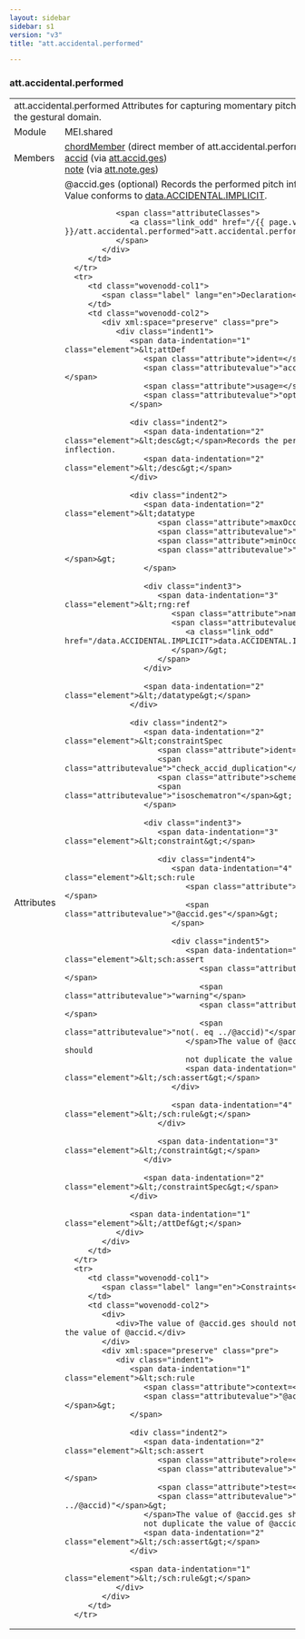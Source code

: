 ```yaml
---
layout: sidebar
sidebar: s1
version: "v3"
title: "att.accidental.performed"

---
```


<div class="classSpec att">
   <h3 id="att.accidental.performed">att.accidental.performed</h3>
   <table class="wovenodd">
      <tr>
         <td colspan="2" class="wovenodd-col2">
            <span class="label">att.accidental.performed</span> Attributes for capturing momentary pitch inflection in the gestural domain.
         </td>
      </tr>
      <tr>
         <td class="wovenodd-col1">
            <span class="label" lang="en">Module</span>
         </td>
         <td class="wovenodd-col2">MEI.shared</td>
      </tr>
      <tr>
         <td class="wovenodd-col1">
            <span class="label" lang="en">Members</span>
         </td>
         <td class="wovenodd-col2">
            <div class="parent">
               <div>
                  <a class="link_odd_elementSpec" href="/{{ page.version }}/chordMember">chordMember</a> (direct member of att.accidental.performed)
               </div>
               <div>
                  <a class="link_odd_elementSpec" href="/{{ page.version }}/accid">accid</a>
                  <span> (via 
                     <a class="link_odd_classSpec" href="/{{ page.version }}/att.accid.ges">att.accid.ges</a>)
                  </span>
               </div>
               <div>
                  <a class="link_odd_elementSpec" href="/{{ page.version }}/note">note</a>
                  <span> (via 
                     <a class="link_odd_classSpec" href="/{{ page.version }}/att.note.ges">att.note.ges</a>)
                  </span>
               </div>
            </div>
         </td>
      </tr>
      <tr>
         <td class="wovenodd-col1">
            <span class="label" lang="en">Attributes</span>
         </td>
         <td class="wovenodd-col2">
            <div class="attributeDef">
               <span class="attribute">@accid.ges</span>
               <span class="attributeUsage">(optional)</span>
               <span class="attributeDesc">Records the performed pitch inflection.</span>
               Value conforms to 
               <a class="link_odd_classSpec" href="/{{ page.version }}/data.ACCIDENTAL.IMPLICIT">data.ACCIDENTAL.IMPLICIT</a>.
               
               <span class="attributeClasses">
                  <a class="link_odd" href="/{{ page.version }}/att.accidental.performed">att.accidental.performed</a>
               </span>
            </div>
         </td>
      </tr>
      <tr>
         <td class="wovenodd-col1">
            <span class="label" lang="en">Declaration</span>
         </td>
         <td class="wovenodd-col2">
            <div xml:space="preserve" class="pre">
               <div class="indent1">
                  <span data-indentation="1" class="element">&lt;attDef 
                     <span class="attribute">ident=</span>
                     <span class="attributevalue">"accid.ges"</span> 
                     <span class="attribute">usage=</span>
                     <span class="attributevalue">"opt"</span>&gt;
                  </span>
                  
                  <div class="indent2">
                     <span data-indentation="2" class="element">&lt;desc&gt;</span>Records the performed pitch inflection.
                     <span data-indentation="2" class="element">&lt;/desc&gt;</span>
                  </div>
                  
                  <div class="indent2">
                     <span data-indentation="2" class="element">&lt;datatype 
                        <span class="attribute">maxOccurs=</span>
                        <span class="attributevalue">"1"</span> 
                        <span class="attribute">minOccurs=</span>
                        <span class="attributevalue">"1"</span>&gt;
                     </span>
                     
                     <div class="indent3">
                        <span data-indentation="3" class="element">&lt;rng:ref 
                           <span class="attribute">name=</span>
                           <span class="attributevalue">"
                              <a class="link_odd" href="/data.ACCIDENTAL.IMPLICIT">data.ACCIDENTAL.IMPLICIT</a>"
                           </span>/&gt;
                        </span>
                     </div>
                     
                     <span data-indentation="2" class="element">&lt;/datatype&gt;</span>
                  </div>
                  
                  <div class="indent2">
                     <span data-indentation="2" class="element">&lt;constraintSpec 
                        <span class="attribute">ident=</span>
                        <span class="attributevalue">"check_accid_duplication"</span> 
                        <span class="attribute">scheme=</span>
                        <span class="attributevalue">"isoschematron"</span>&gt;
                     </span>
                     
                     <div class="indent3">
                        <span data-indentation="3" class="element">&lt;constraint&gt;</span>
                        
                        <div class="indent4">
                           <span data-indentation="4" class="element">&lt;sch:rule 
                              <span class="attribute">context=</span>
                              <span class="attributevalue">"@accid.ges"</span>&gt;
                           </span>
                           
                           <div class="indent5">
                              <span data-indentation="5" class="element">&lt;sch:assert 
                                 <span class="attribute">role=</span>
                                 <span class="attributevalue">"warning"</span> 
                                 <span class="attribute">test=</span>
                                 <span class="attributevalue">"not(. eq ../@accid)"</span>&gt;
                              </span>The value of @accid.ges should
                              not duplicate the value of @accid.
                              <span data-indentation="5" class="element">&lt;/sch:assert&gt;</span>
                           </div>
                           
                           <span data-indentation="4" class="element">&lt;/sch:rule&gt;</span>
                        </div>
                        
                        <span data-indentation="3" class="element">&lt;/constraint&gt;</span>
                     </div>
                     
                     <span data-indentation="2" class="element">&lt;/constraintSpec&gt;</span>
                  </div>
                  
                  <span data-indentation="1" class="element">&lt;/attDef&gt;</span>
               </div>
            </div>
         </td>
      </tr>
      <tr>
         <td class="wovenodd-col1">
            <span class="label" lang="en">Constraints</span>
         </td>
         <td class="wovenodd-col2">
            <div>
               <div>The value of @accid.ges should not duplicate the value of @accid.</div>
            </div>
            <div xml:space="preserve" class="pre">
               <div class="indent1">
                  <span data-indentation="1" class="element">&lt;sch:rule 
                     <span class="attribute">context=</span>
                     <span class="attributevalue">"@accid.ges"</span>&gt;
                  </span>
                  
                  <div class="indent2">
                     <span data-indentation="2" class="element">&lt;sch:assert 
                        <span class="attribute">role=</span>
                        <span class="attributevalue">"warning"</span> 
                        <span class="attribute">test=</span>
                        <span class="attributevalue">"not(. eq ../@accid)"</span>&gt;
                     </span>The value of @accid.ges should
                     not duplicate the value of @accid.
                     <span data-indentation="2" class="element">&lt;/sch:assert&gt;</span>
                  </div>
                  
                  <span data-indentation="1" class="element">&lt;/sch:rule&gt;</span>
               </div>
            </div>
         </td>
      </tr>
   </table>
</div>